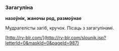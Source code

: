 ### Загагуліна
**назоўнік, жаночы род, размоўнае**

Мудрагелісты загіб, кручок. Пісаць з загагулінамі.

<a rel="author">[http://rv-blr.com/](http://rv-blr.com/slounik.jsp?letterId=0&maskId=0&pageId=987)</a>
